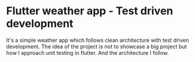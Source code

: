 # Flutter weather app - Test driven development

It's a simple weather app which follows clean architecture with test driven development. The idea of the project is not to showcase a big project but how I approach unit testing in flutter. And the architecture I follow.